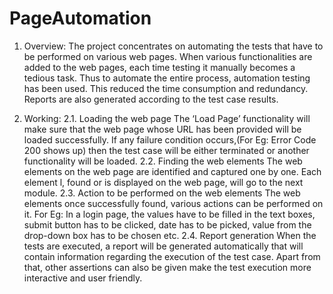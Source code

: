 # PageAutomation

1. Overview:
The project concentrates on automating the tests that have to be performed on various web pages.
When various functionalities are added to the web pages, each time testing it manually becomes a tedious task.
Thus to automate the entire process, automation testing has been used. This reduced the time consumption and redundancy.
Reports are also generated according to the test case results.

2. Working:
  2.1. Loading the web page
       The ‘Load Page’ functionality will make sure that the web page whose URL has been provided will be loaded successfully.
       If any failure condition occurs,(For Eg: Error Code 200 shows up) then the test case will be either terminated or 
            another functionality will be loaded.
  2.2. Finding the web elements
       The web elements on the web page are identified and captured one by one.
       Each element l, found or is displayed on the web page, will go to the next module.
  2.3. Action to be performed on the web elements
       The web elements once successfully found, various actions can be performed on it. 
       For Eg: In a login page, the values have to be filled in the text boxes, submit button has to be clicked, 
            date has to be picked, value from the drop-down box has to be chosen etc.
  2.4. Report generation
       When the tests are executed, a report will be generated automatically that will contain information regarding the 
            execution of the test case.
       Apart from that, other assertions can also be given make the test execution more interactive and user friendly.
